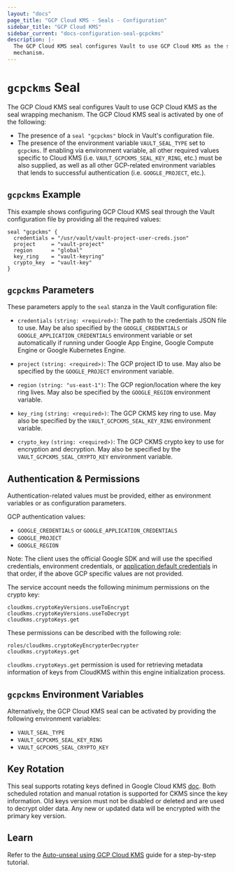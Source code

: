 ```yaml
---
layout: "docs"
page_title: "GCP Cloud KMS - Seals - Configuration"
sidebar_title: "GCP Cloud KMS"
sidebar_current: "docs-configuration-seal-gcpckms"
description: |-
  The GCP Cloud KMS seal configures Vault to use GCP Cloud KMS as the seal wrapping
  mechanism.
---
```


# `gcpckms` Seal

The GCP Cloud KMS seal configures Vault to use GCP Cloud KMS as the seal
wrapping mechanism. The GCP Cloud KMS seal is activated by one of the following:

* The presence of a `seal "gcpckms"` block in Vault's configuration file.
* The presence of the environment variable `VAULT_SEAL_TYPE` set to `gcpckms`.
  If enabling via environment variable, all other required values specific to
  Cloud KMS (i.e. `VAULT_GCPCKMS_SEAL_KEY_RING`, etc.) must be also supplied, as
  well as all other GCP-related environment variables that lends to successful
  authentication (i.e. `GOOGLE_PROJECT`, etc.).

## `gcpckms` Example

This example shows configuring GCP Cloud KMS seal through the Vault
configuration file by providing all the required values:

```hcl
seal "gcpckms" {
  credentials = "/usr/vault/vault-project-user-creds.json"
  project     = "vault-project"
  region      = "global"
  key_ring    = "vault-keyring"
  crypto_key  = "vault-key"
}
```

## `gcpckms` Parameters

These parameters apply to the `seal` stanza in the Vault configuration file:

- `credentials` `(string: <required>)`: The path to the credentials JSON file
  to use. May be also specified by the `GOOGLE_CREDENTIALS` or
  `GOOGLE_APPLICATION_CREDENTIALS` environment variable or set automatically if
  running under Google App Engine, Google Compute Engine or Google Kubernetes
  Engine.

- `project` `(string: <required>)`: The GCP project ID to use. May also be
  specified by the `GOOGLE_PROJECT` environment variable.

- `region` `(string: "us-east-1")`: The GCP region/location where the key ring
  lives. May also be specified by the `GOOGLE_REGION` environment variable.

- `key_ring` `(string: <required>)`: The GCP CKMS key ring to use. May also be
  specified by the `VAULT_GCPCKMS_SEAL_KEY_RING` environment variable.

- `crypto_key` `(string: <required>)`: The GCP CKMS crypto key to use for
  encryption and decryption. May also be specified by the
  `VAULT_GCPCKMS_SEAL_CRYPTO_KEY` environment variable.

## Authentication &amp; Permissions

Authentication-related values must be provided, either as environment
variables or as configuration parameters.

GCP authentication values:

* `GOOGLE_CREDENTIALS` or `GOOGLE_APPLICATION_CREDENTIALS`
* `GOOGLE_PROJECT`
* `GOOGLE_REGION`


Note: The client uses the official Google SDK and will use the specified
credentials, environment credentials, or [application default
credentials](https://developers.google.com/identity/protocols/application-default-credentials)
in that order, if the above GCP specific values are not provided.

The service account needs the following minimum permissions on the crypto key:

```text
cloudkms.cryptoKeyVersions.useToEncrypt
cloudkms.cryptoKeyVersions.useToDecrypt
cloudkms.cryptoKeys.get
```

These permissions can be described with the following role:

```text
roles/cloudkms.cryptoKeyEncrypterDecrypter
cloudkms.cryptoKeys.get
```

`cloudkms.cryptoKeys.get` permission is used for retrieving metadata information of keys from CloudKMS within this engine initialization process.

## `gcpckms` Environment Variables

Alternatively, the GCP Cloud KMS seal can be activated by providing the following
environment variables:

* `VAULT_SEAL_TYPE`
* `VAULT_GCPCKMS_SEAL_KEY_RING`
* `VAULT_GCPCKMS_SEAL_CRYPTO_KEY`


## Key Rotation

This seal supports rotating keys defined in Google Cloud KMS
[doc](https://cloud.google.com/kms/docs/rotating-keys). Both scheduled rotation and manual
rotation is supported for CKMS since the key information. Old keys version must not be
disabled or deleted and are used to decrypt older data. Any new or updated data will be
encrypted with the primary key version.

## Learn

Refer to the [Auto-unseal using GCP Cloud KMS](https://learn.hashicorp.com/vault/operations/autounseal-gcp-kms)
guide for a step-by-step tutorial.
